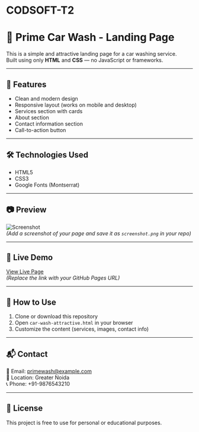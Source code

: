 # CODSOFT-T2
# 🚗 Prime Car Wash - Landing Page

This is a simple and attractive landing page for a car washing service.  
Built using only **HTML** and **CSS** — no JavaScript or frameworks.

---

## 📌 Features

- Clean and modern design
- Responsive layout (works on mobile and desktop)
- Services section with cards
- About section
- Contact information section
- Call-to-action button

---

## 🛠️ Technologies Used

- HTML5
- CSS3
- Google Fonts (Montserrat)

---

## 📷 Preview

![Screenshot](screenshot.png)  
*(Add a screenshot of your page and save it as `screenshot.png` in your repo)*

---

## 🔗 Live Demo

[View Live Page](https://yourusername.github.io/car-wash-landing)  
*(Replace the link with your GitHub Pages URL)*

---

## 📁 How to Use

1. Clone or download this repository
2. Open `car-wash-attractive.html` in your browser
3. Customize the content (services, images, contact info)

---

## 📬 Contact

📧 Email: primewash@example.com  
📍 Location: Greater Noida  
📞 Phone: +91-9876543210

---

## 📝 License

This project is free to use for personal or educational purposes.

